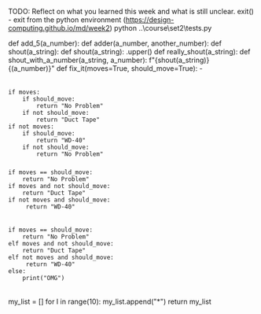 TODO: Reflect on what you learned this week and what is still unclear.
exit() - exit from the python environment
(https://design-computing.github.io/md/week2)
python ..\course\set2\tests.py

def add_5(a_number):
def adder(a_number, another_number):
def shout(a_string):
def shout(a_string):    .upper()
def really_shout(a_string):
def shout_with_a_number(a_string, a_number):    f"{shout(a_string)} {(a_number)}"
def fix_it(moves=True, should_move=True):   -
######
    if moves:
        if should_move:
            return "No Problem"
        if not should_move:
            return "Duct Tape"
    if not moves:  
        if should_move: 
            return "WD-40"
        if not should_move: 
            return "No Problem"   
#####
    if moves == should_move:
        return "No Problem"
    if moves and not should_move:
        return "Duct Tape"
    if not moves and should_move:
         return "WD-40"
        
######
    if moves == should_move:
        return "No Problem"
    elf moves and not should_move:
        return "Duct Tape"
    elf not moves and should_move:
         return "WD-40"
    else:   
        print("OMG")
######

my_list = []
    for I in range(10):
     my_list.append("*")
    return my_list